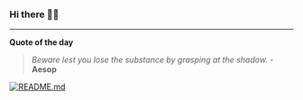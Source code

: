 ### Hi there 👋🏻


---

**Quote of the day**

> *Beware lest you lose the substance by grasping at the shadow.* - **Aesop** 

[![README.md](https://github.com/marcolovazzano/marcolovazzano/actions/workflows/readme.yml/badge.svg?branch=main)](https://github.com/marcolovazzano/marcolovazzano/actions/workflows/readme.yml)

